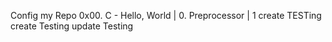 Config my Repo
0x00. C - Hello, World | 0. Preprocessor | 1
create TESTing
create Testing
update Testing
